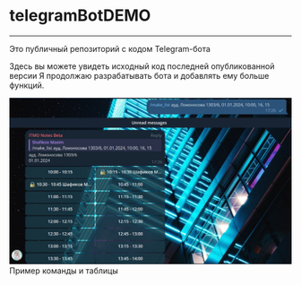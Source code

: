 # telegramBotDEMO
---
Это публичный репозиторий с кодом Telegram-бота

Здесь вы можете увидеть исходный код последней опубликованной версии
Я продолжаю разрабатывать бота и добавлять ему больше функций.


![Alt text](example.png?raw=true "example image")
Пример команды и таблицы
